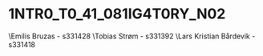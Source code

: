 # 1NTR0_T0_41_081IG4T0RY_N02


\Emilis Bruzas - s331428
\Tobias Strøm - s331392
\Lars Kristian Bårdevik - s331418
